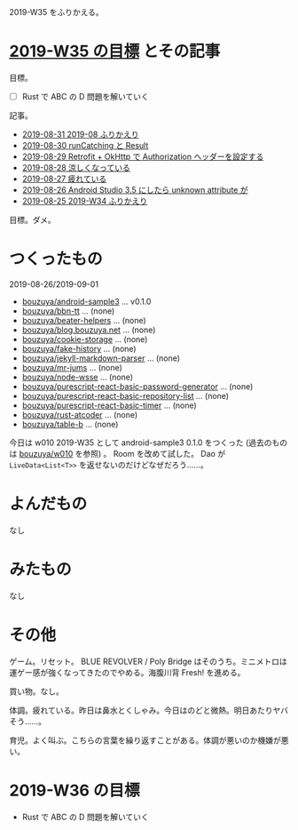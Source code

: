 2019-W35 をふりかえる。

# [2019-W35 の目標][2019-08-25] とその記事

目標。

- [ ] Rust で ABC の D 問題を解いていく

記事。

- [2019-08-31 2019-08 ふりかえり][2019-08-31]
- [2019-08-30 runCatching と Result][2019-08-30]
- [2019-08-29 Retrofit + OkHttp で Authorization ヘッダーを設定する][2019-08-29]
- [2019-08-28 涼しくなっている][2019-08-28]
- [2019-08-27 疲れている][2019-08-27]
- [2019-08-26 Android Studio 3.5 にしたら unknown attribute が][2019-08-26]
- [2019-08-25 2019-W34 ふりかえり][2019-08-25]

目標。ダメ。

# つくったもの

2019-08-26/2019-09-01

- [bouzuya/android-sample3][] ... v0.1.0
- [bouzuya/bbn-tt][] ... (none)
- [bouzuya/beater-helpers][] ... (none)
- [bouzuya/blog.bouzuya.net][] ... (none)
- [bouzuya/cookie-storage][] ... (none)
- [bouzuya/fake-history][] ... (none)
- [bouzuya/jekyll-markdown-parser][] ... (none)
- [bouzuya/mr-jums][] ... (none)
- [bouzuya/node-wsse][] ... (none)
- [bouzuya/purescript-react-basic-password-generator][] ... (none)
- [bouzuya/purescript-react-basic-repository-list][] ... (none)
- [bouzuya/purescript-react-basic-timer][] ... (none)
- [bouzuya/rust-atcoder][] ... (none)
- [bouzuya/table-b][] ... (none)

今日は w010 2019-W35 として android-sample3 0.1.0 をつくった (過去のものは [bouzuya/w010][] を参照) 。 Room を改めて試した。 Dao が `LiveData<List<T>>` を返せないのだけどなぜだろう……。

# よんだもの

なし

# みたもの

なし

# その他

ゲーム。リセット。 BLUE REVOLVER / Poly Bridge はそのうち。ミニメトロは運ゲー感が強くなってきたのでやめる。海腹川背 Fresh! を進める。

買い物。なし。

体調。疲れている。昨日は鼻水とくしゃみ。今日はのどと微熱。明日あたりヤバそう……。

育児。よく叫ぶ。こちらの言葉を繰り返すことがある。体調が悪いのか機嫌が悪い。

# 2019-W36 の目標

- Rust で ABC の D 問題を解いていく

[2019-08-25]: https://blog.bouzuya.net/2019/08/25/
[2019-08-26]: https://blog.bouzuya.net/2019/08/26/
[2019-08-27]: https://blog.bouzuya.net/2019/08/27/
[2019-08-28]: https://blog.bouzuya.net/2019/08/28/
[2019-08-29]: https://blog.bouzuya.net/2019/08/29/
[2019-08-30]: https://blog.bouzuya.net/2019/08/30/
[2019-08-31]: https://blog.bouzuya.net/2019/08/31/
[bouzuya/android-sample3]: https://github.com/bouzuya/android-sample3
[bouzuya/bbn-tt]: https://github.com/bouzuya/bbn-tt
[bouzuya/beater-helpers]: https://github.com/bouzuya/beater-helpers
[bouzuya/blog.bouzuya.net]: https://github.com/bouzuya/blog.bouzuya.net
[bouzuya/cookie-storage]: https://github.com/bouzuya/cookie-storage
[bouzuya/fake-history]: https://github.com/bouzuya/fake-history
[bouzuya/jekyll-markdown-parser]: https://github.com/bouzuya/jekyll-markdown-parser
[bouzuya/mr-jums]: https://github.com/bouzuya/mr-jums
[bouzuya/node-wsse]: https://github.com/bouzuya/node-wsse
[bouzuya/purescript-react-basic-password-generator]: https://github.com/bouzuya/purescript-react-basic-password-generator
[bouzuya/purescript-react-basic-repository-list]: https://github.com/bouzuya/purescript-react-basic-repository-list
[bouzuya/purescript-react-basic-timer]: https://github.com/bouzuya/purescript-react-basic-timer
[bouzuya/rust-atcoder]: https://github.com/bouzuya/rust-atcoder
[bouzuya/table-b]: https://github.com/bouzuya/table-b
[bouzuya/w010]: https://github.com/bouzuya/w010
